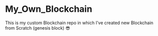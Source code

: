 # My_Own_Blockchain
This is my custom Blockchain repo in which I've created new Blockchain from Scratch (genesis block) 😎
